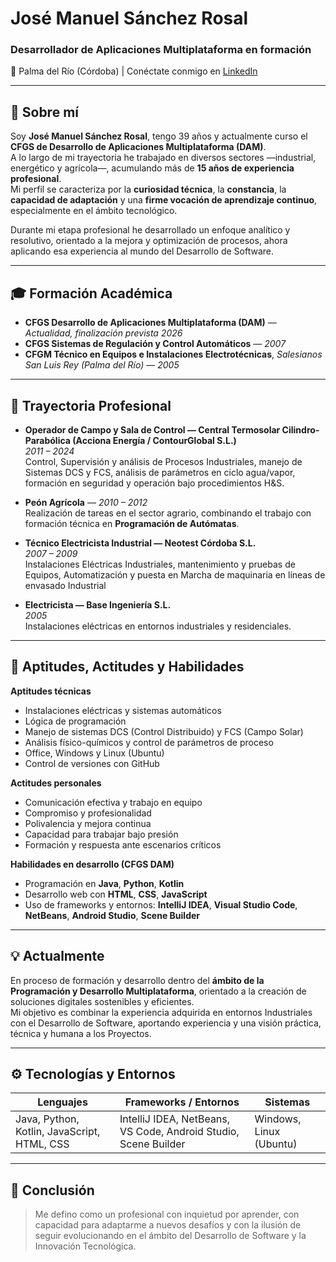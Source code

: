 # José Manuel Sánchez Rosal

### Desarrollador de Aplicaciones Multiplataforma en formación  
📍 Palma del Río (Córdoba) |
Conéctate conmigo en [LinkedIn](https://www.linkedin.com/in/jos%C3%A9-manuel-s%C3%A1nchez-rosal-863803114?lipi=urn%3Ali%3Apage%3Ad_flagship3_profile_view_base_contact_details%3B6FjD19VOQYqo%2FoZ%2FsX%2BbKA%3D%3D)

---

## 🧭 Sobre mí

Soy **José Manuel Sánchez Rosal**, tengo 39 años y actualmente curso el **CFGS de Desarrollo de Aplicaciones Multiplataforma (DAM)**.  
A lo largo de mi trayectoria he trabajado en diversos sectores —industrial, energético y agrícola—, acumulando más de **15 años de experiencia profesional**.  
Mi perfil se caracteriza por la **curiosidad técnica**, la **constancia**, la **capacidad de adaptación** y una **firme vocación de aprendizaje continuo**, especialmente en el ámbito tecnológico.

Durante mi etapa profesional he desarrollado un enfoque analítico y resolutivo, orientado a la mejora y optimización de procesos, ahora aplicando esa experiencia al mundo del Desarrollo de Software.

---

## 🎓 Formación Académica

- **CFGS Desarrollo de Aplicaciones Multiplataforma (DAM)** — *Actualidad, finalización prevista 2026*  
- **CFGS Sistemas de Regulación y Control Automáticos** — *2007*  
- **CFGM Técnico en Equipos e Instalaciones Electrotécnicas**, *Salesianos San Luis Rey (Palma del Río)* — *2005*

---

## 💼 Trayectoria Profesional

- **Operador de Campo y Sala de Control — Central Termosolar Cilindro-Parabólica (Acciona Energía / ContourGlobal S.L.)**  
  *2011 – 2024*  
  Control, Supervisión y análisis de Procesos Industriales, manejo de Sistemas DCS y FCS, análisis de parámetros en ciclo agua/vapor, formación en seguridad y operación bajo procedimientos H&S.

- **Peón Agrícola** — *2010 – 2012*  
  Realización de tareas en el sector agrario, combinando el trabajo con formación técnica en **Programación de Autómatas**.

- **Técnico Electricista Industrial — Neotest Córdoba S.L.**  
  *2007 – 2009*  
  Instalaciones Eléctricas Industriales, mantenimiento y pruebas de Equipos, Automatización y puesta en Marcha de maquinaria en líneas de envasado Industrial

- **Electricista — Base Ingeniería S.L.**  
  *2005*  
  Instalaciones eléctricas en entornos industriales y residenciales.

---

## 🧠 Aptitudes, Actitudes y Habilidades

**Aptitudes técnicas**  
- Instalaciones eléctricas y sistemas automáticos  
- Lógica de programación  
- Manejo de sistemas DCS (Control Distribuido) y FCS (Campo Solar)  
- Análisis físico-químicos y control de parámetros de proceso  
- Office, Windows y Linux (Ubuntu)  
- Control de versiones con GitHub  

**Actitudes personales**  
- Comunicación efectiva y trabajo en equipo  
- Compromiso y profesionalidad  
- Polivalencia y mejora continua  
- Capacidad para trabajar bajo presión  
- Formación y respuesta ante escenarios críticos  

**Habilidades en desarrollo (CFGS DAM)**  
- Programación en **Java**, **Python**, **Kotlin**  
- Desarrollo web con **HTML**, **CSS**, **JavaScript**  
- Uso de frameworks y entornos: **IntelliJ IDEA**, **Visual Studio Code**, **NetBeans**, **Android Studio**, **Scene Builder**

---

## 💡 Actualmente

En proceso de formación y desarrollo dentro del **ámbito de la Programación y Desarrollo Multiplataforma**, orientado a la creación de soluciones digitales sostenibles y eficientes.  
Mi objetivo es combinar la experiencia adquirida en entornos Industriales con el Desarrollo de Software, aportando experiencia y una visión práctica, técnica y humana a los Proyectos.

---

## ⚙️ Tecnologías y Entornos

| Lenguajes | Frameworks / Entornos | Sistemas |
|------------|----------------------|-----------|
| Java, Python, Kotlin, JavaScript, HTML, CSS | IntelliJ IDEA, NetBeans, VS Code, Android Studio, Scene Builder | Windows, Linux (Ubuntu) |

---

## 📜 Conclusión

> Me defino como un profesional con inquietud por aprender, con capacidad para adaptarme a nuevos desafíos y con la ilusión de seguir evolucionando en el ámbito del Desarrollo de Software y la Innovación Tecnológica.
